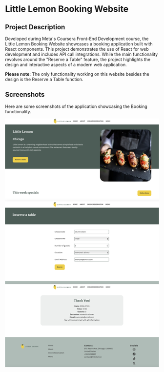 # Little Lemon Booking Website

## Project Description

Developed during Meta's Coursera Front-End Development course, the Little Lemon Booking Website showcases a booking application built with React components. This project demonstrates the use of React for web development and includes API call integrations. While the main functionality revolves around the "Reserve a Table" feature, the project highlights the design and interactive aspects of a modern web application.

**Please note:** The only functionality working on this website besides the design is the Reserve a Table function.

## Screenshots

Here are some screenshots of the application showcasing the Booking functionality.

![Little Lemon Home Page](/src/assets/littleLemon.png)
![Booking Page](/src/assets/bookingPage.png)
![Confirmation Page](/src/assets/confirmationPage.png)
